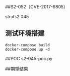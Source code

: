 ##S2-052（CVE-2017-9805）

struts2 045

## 测试环境搭建

```
docker-compose build
docker-compose up -d
```


##POC
s2-045-poc.py

##期望结果






